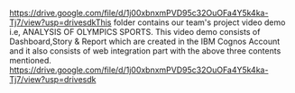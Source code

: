 https://drive.google.com/file/d/1j00xbnxmPVD95c32OuOFa4Y5k4ka-Tj7/view?usp=drivesdkThis folder contains our team's project video demo i.e, ANALYSIS OF OLYMPICS SPORTS. This video demo consists of Dashboard,Story & Report which are created in the IBM Cognos Account and it also consists of web integration part with the above three contents mentioned.
https://drive.google.com/file/d/1j00xbnxmPVD95c32OuOFa4Y5k4ka-Tj7/view?usp=drivesdk
